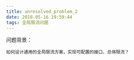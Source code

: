 ```yaml
---
title: unresolved_problem_2
date: 2018-05-16 19:59:44
tags: 全局限流问题
---
```



问题背景：

    如何设计通用的全局限流方案，实现可配置的接口、总体限流？